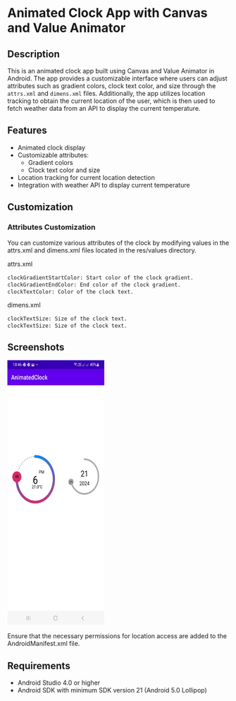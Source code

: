 # Animated Clock App with Canvas and Value Animator

## Description
This is an animated clock app built using Canvas and Value Animator in Android. The app provides a customizable interface where users can adjust attributes such as gradient colors, clock text color, and size through the `attrs.xml` and `dimens.xml` files. Additionally, the app utilizes location tracking to obtain the current location of the user, which is then used to fetch weather data from an API to display the current temperature.

## Features
- Animated clock display
- Customizable attributes:
  - Gradient colors
  - Clock text color and size
- Location tracking for current location detection
- Integration with weather API to display current temperature


## Customization
### Attributes Customization
You can customize various attributes of the clock by modifying values in the attrs.xml and dimens.xml files located in the res/values directory.

attrs.xml
```
clockGradientStartColor: Start color of the clock gradient.
clockGradientEndColor: End color of the clock gradient.
clockTextColor: Color of the clock text.
```
dimens.xml
```
clockTextSize: Size of the clock text.
clockTextSize: Size of the clock text.
```

## Screenshots
 <img src="screenshot.jpg" alt="Animated Clock" width="220" height="600">



Ensure that the necessary permissions for location access are added to the AndroidManifest.xml file.

## Requirements
- Android Studio 4.0 or higher
- Android SDK with minimum SDK version 21 (Android 5.0 Lollipop)
